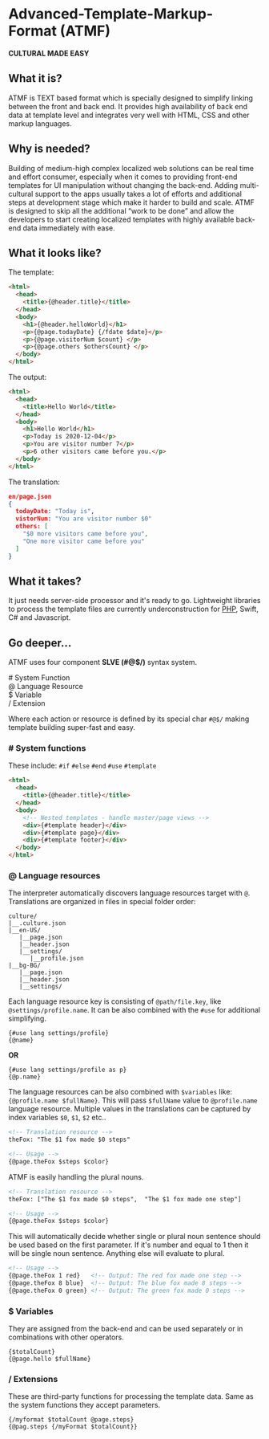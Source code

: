 # Advanced-Template-Markup-Format (ATMF)
__CULTURAL MADE EASY__

## What it is?
ATMF is TEXT based format which is specially designed to simplify linking between the front and back end. It provides high availability of back end data at template level and integrates very well with HTML, CSS and other markup languages.


## Why is needed?
Building of medium-high complex localized web solutions can be real time and effort consumer, especially when it comes to providing front-end templates for UI manipulation without changing the back-end. Adding multi-cultural support to the apps usually takes a lot of efforts and additional steps at development stage which make it harder to build and scale. ATMF is designed to skip all the additional “work to be done” and allow the developers to start creating localized templates with highly available back-end data immediately with ease.


## What it looks like?
The template:
```html
<html>
  <head>
    <title>{@header.title}</title>
  </head>
  <body>
    <h1>{@header.helloWorld}</h1>
    <p>{@page.todayDate} {/fdate $date}</p>
    <p>{@page.visitorNum $count} </p>
    <p>{@page.others $othersCount} </p>
  </body>
</html>
```

The output:
```html
<html>
  <head>
    <title>Hello World</title>
  </head>
  <body>
    <h1>Hello World</h1>
    <p>Today is 2020-12-04</p>
    <p>You are visitor number 7</p>
    <p>6 other visitors came before you.</p>
  </body>
</html>
```

The translation:<br>
```json
en/page.json
{
  todayDate: "Today is",
  vistorNum: "You are visitor number $0"
  others: [
    "$0 more visitors came before you", 
    "One more visitor came before you"
  ]
}

```

## What it takes?
It just needs server-side processor and it's ready to go. Lightweight libraries to process the template files are currently underconstruction for [PHP](https://github.com/skito/ATMF-PHP), Swift, C# and Javascript.

## Go deeper...
ATMF uses four component __SLVE (#@$/)__ syntax system.

\#   System Function<br>
@    Language Resource<br>
$    Variable<br>
/    Extension<br>

Where each action or resource is defined by its special char ``#@$/`` making template building super-fast and easy.


### \# System functions
These include: ``#if`` ``#else`` ``#end`` ``#use`` ``#template``

```html
<html>
  <head>
    <title>{@header.title}</title>
  </head>
  <body>
    <!-- Nested templates - handle master/page views -->
    <div>{#template header}</div>
    <div>{#template page}</div>
    <div>{#template footer}</div>
  </body>
</html>
```

### @ Language resources
The interpreter automatically discovers language resources target with ``@``. Translations are organized in files in special folder order:

```
culture/
|__.culture.json
|__en-US/
   |__page.json
   |__header.json
   |__settings/
      |__profile.json
|__bg-BG/
   |__page.json
   |__header.json
   |__settings/
```

Each language resource key is consisting of ``@path/file.key``, like ``@settings/profile.name``. It can be also combined with the ``#use`` for additional simplifying.

```
{#use lang settings/profile}
{@name}
```
__OR__
```
{#use lang settings/profile as p}
{@p.name}
```

The language resources can be also combined with ``$variables`` like: ``{@profile.name $fullName}``. This will pass ``$fullName`` value to ``@profile.name`` language resource. Multiple values in the translations can be captured by index variables ``$0``, ``$1``, ``$2`` etc..

```html
<!-- Translation resource -->
theFox: "The $1 fox made $0 steps" 

<!-- Usage -->
{@page.theFox $steps $color}
```

ATMF is easily handling the plural nouns.

```html
<!-- Translation resource -->
theFox: ["The $1 fox made $0 steps",  "The $1 fox made one step"]

<!-- Usage -->
{@page.theFox $steps $color}
```

This will automatically decide whether single or plural noun sentence should be used based on the first parameter. If it's number and equal to 1 then it will be single noun sentence. Anything else will evaluate to plural.

```html
<!-- Usage -->
{@page.theFox 1 red}   <!-- Output: The red fox made one step -->
{@page.theFox 8 blue}  <!-- Output: The blue fox made 8 steps -->
{@page.theFox 0 green} <!-- Output: The green fox made 0 steps -->
```

### $ Variables
They are assigned from the back-end and can be used separately or in combinations with other operators.

```
{$totalCount}
{@page.hello $fullName}
```

### / Extensions
These are third-party functions for processing the template data. Same as the system functions they accept parameters.

```
{/myformat $totalCount @page.steps}
{@pag.steps {/myFormat $totalCount}}
```



